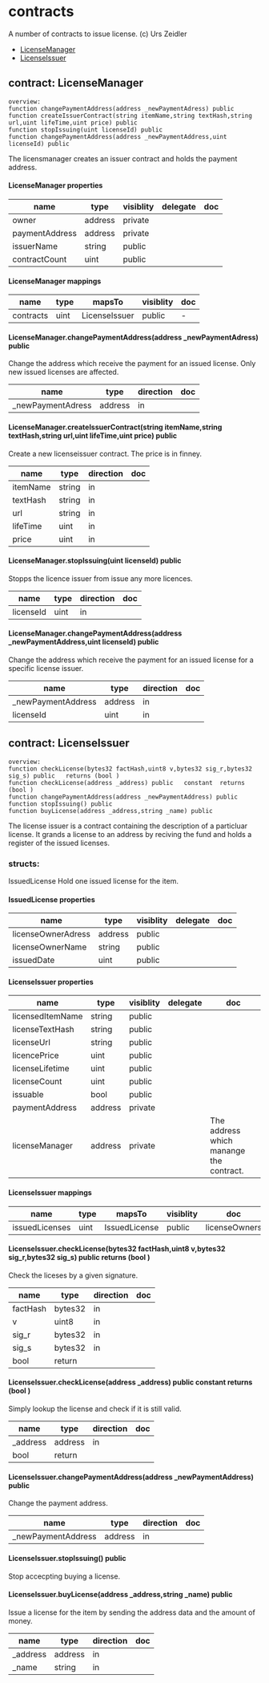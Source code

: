 # contracts

A number of contracts to issue license.
(c) Urs Zeidler


* [LicenseManager](#contract-licensemanager)
* [LicenseIssuer](#contract-licenseissuer)

## contract: LicenseManager

    overview:
	function changePaymentAddress(address _newPaymentAdress) public  
	function createIssuerContract(string itemName,string textHash,string url,uint lifeTime,uint price) public  
	function stopIssuing(uint licenseId) public  
	function changePaymentAddress(address _newPaymentAddress,uint licenseId) public  



The licensmanager creates an issuer contract and holds the payment address.




#### LicenseManager properties

name|type|visiblity|delegate|doc
----|----|----|----|----
owner|address|private||
paymentAddress|address|private||
issuerName|string|public||
contractCount|uint|public||

#### LicenseManager mappings

name|type|mapsTo|visiblity|doc
----|----|----|----|----
contracts|uint|LicenseIssuer|public|-

#### LicenseManager.changePaymentAddress(address _newPaymentAdress) public  

Change the address which receive the payment for an issued license. Only new issued licenses are affected.


name|type|direction|doc
----|----|----|----
_newPaymentAdress|address|in|

#### LicenseManager.createIssuerContract(string itemName,string textHash,string url,uint lifeTime,uint price) public  

Create a new licenseissuer contract.
The price is in finney.


name|type|direction|doc
----|----|----|----
itemName|string|in|
textHash|string|in|
url|string|in|
lifeTime|uint|in|
price|uint|in|

#### LicenseManager.stopIssuing(uint licenseId) public  

Stopps the licence issuer from issue any more licences.


name|type|direction|doc
----|----|----|----
licenseId|uint|in|

#### LicenseManager.changePaymentAddress(address _newPaymentAddress,uint licenseId) public  

Change the address which receive the payment for an issued license for a specific license issuer. 


name|type|direction|doc
----|----|----|----
_newPaymentAddress|address|in|
licenseId|uint|in|


## contract: LicenseIssuer

    overview:
	function checkLicense(bytes32 factHash,uint8 v,bytes32 sig_r,bytes32 sig_s) public   returns (bool )
	function checkLicense(address _address) public   constant  returns (bool )
	function changePaymentAddress(address _newPaymentAddress) public  
	function stopIssuing() public  
	function buyLicense(address _address,string _name) public  



The license issuer is a contract containing the description of a particluar license.
It grands a license to an address by reciving the fund and holds a register of the 
issued licenses.



### structs:

IssuedLicense
Hold one issued license for the item.



#### IssuedLicense properties

name|type|visiblity|delegate|doc
----|----|----|----|----
licenseOwnerAdress|address|public||
licenseOwnerName|string|public||
issuedDate|uint|public||



#### LicenseIssuer properties

name|type|visiblity|delegate|doc
----|----|----|----|----
licensedItemName|string|public||
licenseTextHash|string|public||
licenseUrl|string|public||
licencePrice|uint|public||
licenseLifetime|uint|public||
licenseCount|uint|public||
issuable|bool|public||
paymentAddress|address|private||
licenseManager|address|private||The address which manange the contract.

#### LicenseIssuer mappings

name|type|mapsTo|visiblity|doc
----|----|----|----|----
issuedLicenses|uint|IssuedLicense|public|licenseOwners|address|IssuedLicense|public|-

#### LicenseIssuer.checkLicense(bytes32 factHash,uint8 v,bytes32 sig_r,bytes32 sig_s) public   returns (bool )

Check the liceses by a given signature.


name|type|direction|doc
----|----|----|----
factHash|bytes32|in|
v|uint8|in|
sig_r|bytes32|in|
sig_s|bytes32|in|
|bool|return|

#### LicenseIssuer.checkLicense(address _address) public   constant  returns (bool )

Simply lookup the license and check if it is still valid.


name|type|direction|doc
----|----|----|----
_address|address|in|
|bool|return|

#### LicenseIssuer.changePaymentAddress(address _newPaymentAddress) public  

Change the payment address.


name|type|direction|doc
----|----|----|----
_newPaymentAddress|address|in|

#### LicenseIssuer.stopIssuing() public  

Stop accecpting buying a license.



#### LicenseIssuer.buyLicense(address _address,string _name) public  

Issue a license for the item by sending the address data and the amount of money.


name|type|direction|doc
----|----|----|----
_address|address|in|
_name|string|in|


